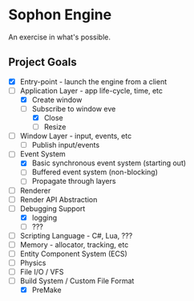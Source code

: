 # Sophon Engine

An exercise in what's possible.  

## Project Goals
- [x] Entry-point - launch the engine from a client
- [ ] Application Layer - app life-cycle, time, etc
	- [x] Create window
	- [ ] Subscribe to window eve
		- [x] Close
		- [ ] Resize
- [ ] Window Layer - input, events, etc
	- [ ] Publish input/events
- [ ] Event System
	- [x] Basic synchronous event system (starting out)
	- [ ] Buffered event system (non-blocking)
	- [ ] Propagate through layers
- [ ] Renderer
- [ ] Render API Abstraction
- [ ] Debugging Support
	- [x] logging
	- [ ] ???
- [ ] Scripting Language - C#, Lua, ???
- [ ] Memory - allocator, tracking, etc
- [ ] Entity Component System (ECS)
- [ ] Physics
- [ ] File I/O / VFS
- [ ] Build System / Custom File Format
	- [x] PreMake

